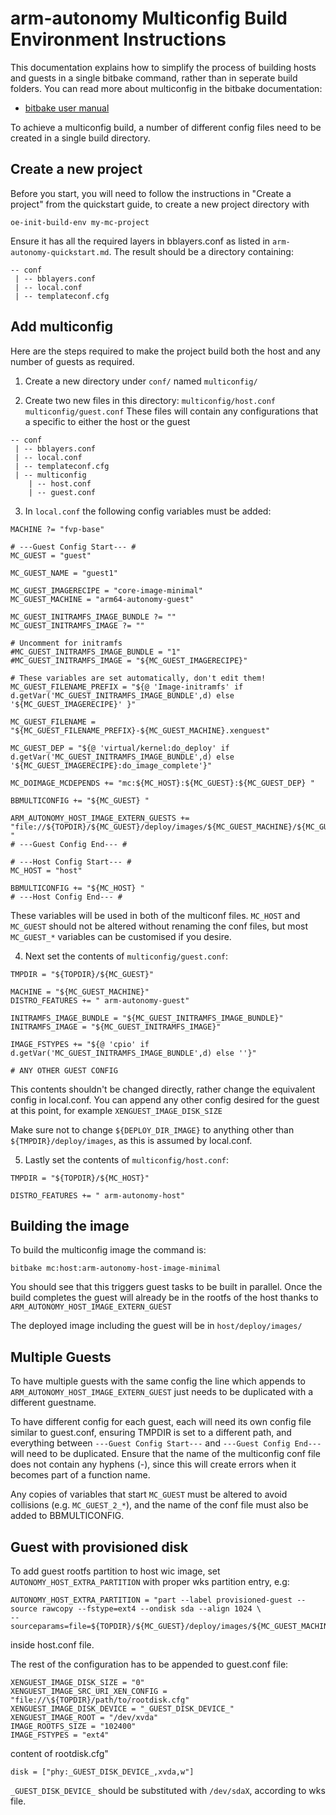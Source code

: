 arm-autonomy Multiconfig Build Environment Instructions
==================

This documentation explains how to simplify the process of building hosts
and guests in a single bitbake command, rather than in seperate build
folders. You can read more about multiconfig in the bitbake documentation:

 - [bitbake user manual](https://www.yoctoproject.org/docs/latest/bitbake-user-manual/bitbake-user-manual.html)

To achieve a multiconfig build, a number of different config files need to
be created in a single build directory.

Create a new project
----------------

Before you start, you will need to follow the instructions in
"Create a project" from the quickstart guide, to create a new project
directory with
  ```
  oe-init-build-env my-mc-project
  ```
Ensure it has all the required layers in bblayers.conf as listed in
`arm-autonomy-quickstart.md`. The result should be a directory containing:

```
-- conf
 | -- bblayers.conf
 | -- local.conf
 | -- templateconf.cfg
```

Add multiconfig
----------------

Here are the steps required to make the project build both the host and any
number of guests as required.

1. Create a new directory under `conf/` named `multiconfig/`

2. Create two new files in this directory:
`multiconfig/host.conf`
`multiconfig/guest.conf`
These files will contain any configurations that a specific to either the
host or the guest

```
-- conf
 | -- bblayers.conf
 | -- local.conf
 | -- templateconf.cfg
 | -- multiconfig
    | -- host.conf
    | -- guest.conf
```

3. In `local.conf` the following config variables must be added:

```
MACHINE ?= "fvp-base"

# ---Guest Config Start--- #
MC_GUEST = "guest"

MC_GUEST_NAME = "guest1"

MC_GUEST_IMAGERECIPE = "core-image-minimal"
MC_GUEST_MACHINE = "arm64-autonomy-guest"

MC_GUEST_INITRAMFS_IMAGE_BUNDLE ?= ""
MC_GUEST_INITRAMFS_IMAGE ?= ""

# Uncomment for initramfs
#MC_GUEST_INITRAMFS_IMAGE_BUNDLE = "1"
#MC_GUEST_INITRAMFS_IMAGE = "${MC_GUEST_IMAGERECIPE}"

# These variables are set automatically, don't edit them!
MC_GUEST_FILENAME_PREFIX = "${@ 'Image-initramfs' if d.getVar('MC_GUEST_INITRAMFS_IMAGE_BUNDLE',d) else '${MC_GUEST_IMAGERECIPE}' }"

MC_GUEST_FILENAME = "${MC_GUEST_FILENAME_PREFIX}-${MC_GUEST_MACHINE}.xenguest"

MC_GUEST_DEP = "${@ 'virtual/kernel:do_deploy' if d.getVar('MC_GUEST_INITRAMFS_IMAGE_BUNDLE',d) else '${MC_GUEST_IMAGERECIPE}:do_image_complete'}"

MC_DOIMAGE_MCDEPENDS += "mc:${MC_HOST}:${MC_GUEST}:${MC_GUEST_DEP} "

BBMULTICONFIG += "${MC_GUEST} "

ARM_AUTONOMY_HOST_IMAGE_EXTERN_GUESTS += "file://${TOPDIR}/${MC_GUEST}/deploy/images/${MC_GUEST_MACHINE}/${MC_GUEST_FILENAME};guestname=${MC_GUEST_NAME} "
# ---Guest Config End--- #

# ---Host Config Start--- #
MC_HOST = "host"

BBMULTICONFIG += "${MC_HOST} "
# ---Host Config End--- #
```

These variables will be used in both of the multiconf files. `MC_HOST` and
`MC_GUEST` should not be altered without renaming the conf files, but most
`MC_GUEST_*` variables can be customised if you desire.

4. Next set the contents of `multiconfig/guest.conf`:

```
TMPDIR = "${TOPDIR}/${MC_GUEST}"

MACHINE = "${MC_GUEST_MACHINE}"
DISTRO_FEATURES += " arm-autonomy-guest"

INITRAMFS_IMAGE_BUNDLE = "${MC_GUEST_INITRAMFS_IMAGE_BUNDLE}"
INITRAMFS_IMAGE = "${MC_GUEST_INITRAMFS_IMAGE}"

IMAGE_FSTYPES += "${@ 'cpio' if d.getVar('MC_GUEST_INITRAMFS_IMAGE_BUNDLE',d) else ''}"

# ANY OTHER GUEST CONFIG
```

This contents shouldn't be changed directly, rather change the equivalent
config in local.conf. You can append any other config desired for the
guest at this point, for example `XENGUEST_IMAGE_DISK_SIZE`

Make sure not to change `${DEPLOY_DIR_IMAGE}` to anything other than
`${TMPDIR}/deploy/images`, as this is assumed by local.conf.

5. Lastly set the contents of `multiconfig/host.conf`:

```
TMPDIR = "${TOPDIR}/${MC_HOST}"

DISTRO_FEATURES += " arm-autonomy-host"
```

Building the image
----------------

To build the multiconfig image the command is:
```
bitbake mc:host:arm-autonomy-host-image-minimal
```

You should see that this triggers guest tasks to be built in
parallel. Once the build completes the guest will already be in the
rootfs of the host thanks to `ARM_AUTONOMY_HOST_IMAGE_EXTERN_GUEST`

The deployed image including the guest will be in `host/deploy/images/`


Multiple Guests
----------------

To have multiple guests with the same config the line which appends to
`ARM_AUTONOMY_HOST_IMAGE_EXTERN_GUEST` just needs to be duplicated with
a different guestname.

To have different config for each guest, each will need its own config
file similar to guest.conf, ensuring TMPDIR is set to a different path,
and everything between `---Guest Config Start---` and
`---Guest Config End---` will need to be duplicated. Ensure that the name
of the multiconfig conf file does not contain any hyphens (-), since this
will create errors when it becomes part of a function name.

Any copies of variables that start `MC_GUEST` must be altered to avoid
collisions (e.g. `MC_GUEST_2_*`), and the name of the conf file must also
be added to BBMULTICONFIG.


Guest with provisioned disk
----------------

To add guest rootfs partition to host wic image,
set `AUTONOMY_HOST_EXTRA_PARTITION` with proper wks partition entry, e.g:

```
AUTONOMY_HOST_EXTRA_PARTITION = "part --label provisioned-guest --source rawcopy --fstype=ext4 --ondisk sda --align 1024 \
--sourceparams=file=${TOPDIR}/${MC_GUEST}/deploy/images/${MC_GUEST_MACHINE}/${MC_GUEST_FILENAME_PREFIX}-${MC_GUEST_MACHINE}.ext4"
```

inside host.conf file.

The rest of the configuration has to be appended to guest.conf file:

```
XENGUEST_IMAGE_DISK_SIZE = "0"
XENGUEST_IMAGE_SRC_URI_XEN_CONFIG = "file://\${TOPDIR}/path/to/rootdisk.cfg"
XENGUEST_IMAGE_DISK_DEVICE = "_GUEST_DISK_DEVICE_"
XENGUEST_IMAGE_ROOT = "/dev/xvda"
IMAGE_ROOTFS_SIZE = "102400"
IMAGE_FSTYPES = "ext4"
```

content of rootdisk.cfg"

```
disk = ["phy:_GUEST_DISK_DEVICE_,xvda,w"]
```

`_GUEST_DISK_DEVICE_` should be substituted with `/dev/sdaX`,
according to wks file.
